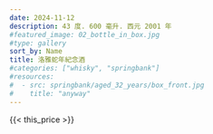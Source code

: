 ```yaml
---
date: 2024-11-12
description: 43 度. 600 毫升. 西元 2001 年
#featured_image: 02_bottle_in_box.jpg
#type: gallery
sort_by: Name
title: 洛雅蛇年紀念酒
#categories: ["whisky", "springbank"]
#resources:
#  - src: springbank/aged_32_years/box_front.jpg
#    title: "anyway"
---
```

{{< this_price >}}
